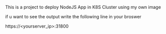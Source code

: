 This is a project to deploy NodeJS App in K8S Cluster using my own image 

if u want to see the output write the following line in your broswer 

https://<yourserver_ip>:31800

